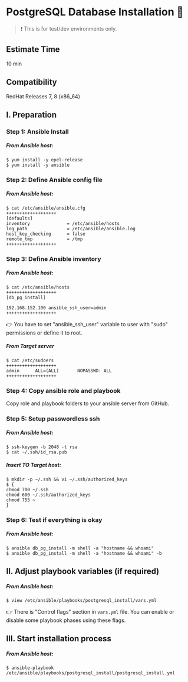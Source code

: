 # PostgreSQL Database Installation :elephant:

> :heavy_exclamation_mark: This is for test/dev environments only.

## Estimate Time

10 min

## Compatibility

RedHat Releases 7, 8 (x86_64)

## I. Preparation

### Step 1: Ansible Install

##### From Ansible host:

```
$ yum install -y epel-release
$ yum install -y ansible
```
### Step 2: Define Ansible config file

##### From Ansible host:

```
$ cat /etc/ansible/ansible.cfg
+++++++++++++++++++
[defaults]
inventory              = /etc/ansible/hosts
log_path               = /etc/ansible/ansible.log
host_key_checking      = false
remote_tmp             = /tmp
+++++++++++++++++++
```

### Step 3: Define Ansible inventory

##### From Ansible host:

```
$ cat /etc/ansible/hosts
+++++++++++++++++++
[db_pg_install]

192.168.152.100 ansible_ssh_user=admin
+++++++++++++++++++
```

:point_right: You have to set "ansible_ssh_user" variable to user with "sudo" permissions or define it to root.

##### From Target server

```
$ cat /etc/sudoers
+++++++++++++++++++
admin      ALL=(ALL)       NOPASSWD: ALL
+++++++++++++++++++
```

### Step 4: Copy ansible role and playbook

Copy role and playbook folders to your ansible server from GitHub.

### Step 5: Setup passwordless ssh

##### From Ansible host:

```
$ ssh-keygen -b 2048 -t rsa
$ cat ~/.ssh/id_rsa.pub
```

##### Insert TO Target host:

```
$ mkdir -p ~/.ssh && vi ~/.ssh/authorized_keys
$ {
chmod 700 ~/.ssh
chmod 600 ~/.ssh/authorized_keys
chmod 755 ~
}
```

### Step 6: Test if everything is okay

##### From Ansible host:

```
$ ansible db_pg_install -m shell -a "hostname && whoami"
$ ansible db_pg_install -m shell -a "hostname && whoami" -b
```

## II. Adjust playbook variables (if required)

##### From Ansible host:

```
$ view /etc/ansible/playbooks/postgresql_install/vars.yml
```

:point_right: There is "Control flags" section in `vars.yml` file. You can enable or disable some playbook phases using these flags.

## III. Start installation process

##### From Ansible host:

```
$ ansible-playbook /etc/ansible/playbooks/postgresql_install/postgresql_install.yml
```

